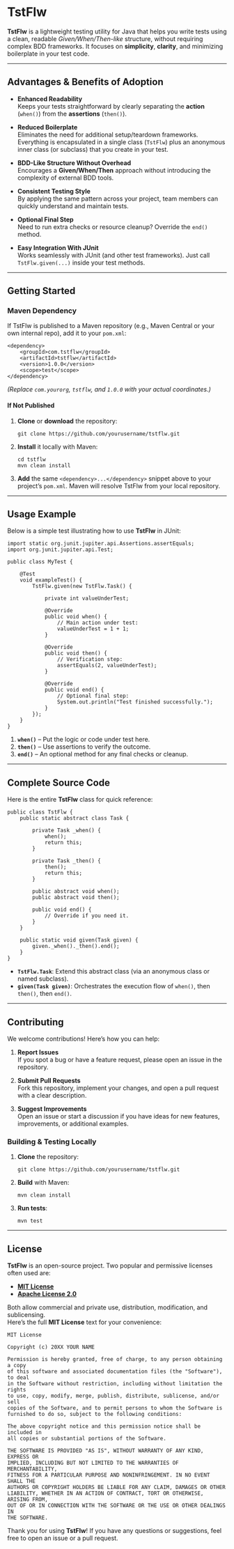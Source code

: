 # TstFlw

**TstFlw** is a lightweight testing utility for Java that helps you write tests using a clean, readable _Given/When/Then-like_ structure, without requiring
complex BDD frameworks. It focuses on **simplicity**, **clarity**, and minimizing boilerplate in your test code.

---

## Advantages & Benefits of Adoption

- **Enhanced Readability**  
  Keeps your tests straightforward by clearly separating the **action** (`when()`) from the **assertions** (`then()`).

- **Reduced Boilerplate**  
  Eliminates the need for additional setup/teardown frameworks. Everything is encapsulated in a single class (`TstFlw`) plus an anonymous inner class (or
  subclass) that you create in your test.

- **BDD-Like Structure Without Overhead**  
  Encourages a **Given/When/Then** approach without introducing the complexity of external BDD tools.

- **Consistent Testing Style**  
  By applying the same pattern across your project, team members can quickly understand and maintain tests.

- **Optional Final Step**  
  Need to run extra checks or resource cleanup? Override the `end()` method.

- **Easy Integration With JUnit**  
  Works seamlessly with JUnit (and other test frameworks). Just call `TstFlw.given(...)` inside your test methods.

---

## Getting Started

### Maven Dependency

If TstFlw is published to a Maven repository (e.g., Maven Central or your own internal repo), add it to your `pom.xml`:

    <dependency>
        <groupId>com.tstflw</groupId>
        <artifactId>tstflw</artifactId>
        <version>1.0.0</version>
        <scope>test</scope>
    </dependency>

*(Replace `com.yourorg`, `tstflw`, and `1.0.0` with your actual coordinates.)*

#### If Not Published

1. **Clone** or **download** the repository:

       git clone https://github.com/yourusername/tstflw.git

2. **Install** it locally with Maven:

       cd tstflw
       mvn clean install

3. **Add** the same `<dependency>...</dependency>` snippet above to your project’s `pom.xml`. Maven will resolve TstFlw from your local repository.

---

## Usage Example

Below is a simple test illustrating how to use **TstFlw** in JUnit:

    import static org.junit.jupiter.api.Assertions.assertEquals;
    import org.junit.jupiter.api.Test;

    public class MyTest {

        @Test
        void exampleTest() {
            TstFlw.given(new TstFlw.Task() {

                private int valueUnderTest;

                @Override
                public void when() {
                    // Main action under test:
                    valueUnderTest = 1 + 1;
                }

                @Override
                public void then() {
                    // Verification step:
                    assertEquals(2, valueUnderTest);
                }

                @Override
                public void end() {
                    // Optional final step:
                    System.out.println("Test finished successfully.");
                }
            });
        }
    }

1. **`when()`** – Put the logic or code under test here.
2. **`then()`** – Use assertions to verify the outcome.
3. **`end()`** – An optional method for any final checks or cleanup.

---

## Complete Source Code

Here is the entire **TstFlw** class for quick reference:

    public class TstFlw {
        public static abstract class Task {

            private Task _when() {
                when();
                return this;
            }

            private Task _then() {
                then();
                return this;
            }

            public abstract void when();
            public abstract void then();

            public void end() {
                // Override if you need it.
            }
        }

        public static void given(Task given) {
            given._when()._then().end();
        }
    }

- **`TstFlw.Task`**: Extend this abstract class (via an anonymous class or named subclass).
- **`given(Task given)`**: Orchestrates the execution flow of `when()`, then `then()`, then `end()`.

---

## Contributing

We welcome contributions! Here’s how you can help:

1. **Report Issues**  
   If you spot a bug or have a feature request, please open an issue in the repository.

2. **Submit Pull Requests**  
   Fork this repository, implement your changes, and open a pull request with a clear description.

3. **Suggest Improvements**  
   Open an issue or start a discussion if you have ideas for new features, improvements, or additional examples.

### Building & Testing Locally

1. **Clone** the repository:

       git clone https://github.com/yourusername/tstflw.git

2. **Build** with Maven:

       mvn clean install

3. **Run tests**:

       mvn test

---

## License

**TstFlw** is an open-source project. Two popular and permissive licenses often used are:

- **[MIT License](https://opensource.org/licenses/MIT)**
- **[Apache License 2.0](https://opensource.org/licenses/Apache-2.0)**

Both allow commercial and private use, distribution, modification, and sublicensing.  
Here’s the full **MIT License** text for your convenience:

    MIT License

    Copyright (c) 20XX YOUR NAME

    Permission is hereby granted, free of charge, to any person obtaining a copy
    of this software and associated documentation files (the "Software"), to deal
    in the Software without restriction, including without limitation the rights
    to use, copy, modify, merge, publish, distribute, sublicense, and/or sell
    copies of the Software, and to permit persons to whom the Software is
    furnished to do so, subject to the following conditions:

    The above copyright notice and this permission notice shall be included in
    all copies or substantial portions of the Software.

    THE SOFTWARE IS PROVIDED "AS IS", WITHOUT WARRANTY OF ANY KIND, EXPRESS OR
    IMPLIED, INCLUDING BUT NOT LIMITED TO THE WARRANTIES OF MERCHANTABILITY,
    FITNESS FOR A PARTICULAR PURPOSE AND NONINFRINGEMENT. IN NO EVENT SHALL THE
    AUTHORS OR COPYRIGHT HOLDERS BE LIABLE FOR ANY CLAIM, DAMAGES OR OTHER
    LIABILITY, WHETHER IN AN ACTION OF CONTRACT, TORT OR OTHERWISE, ARISING FROM,
    OUT OF OR IN CONNECTION WITH THE SOFTWARE OR THE USE OR OTHER DEALINGS IN
    THE SOFTWARE.

Thank you for using **TstFlw**! If you have any questions or suggestions, feel free to open an issue or a pull request.
